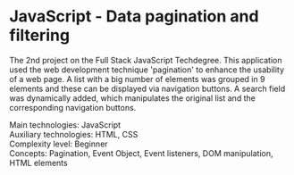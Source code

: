 # JavaScript - Data pagination and filtering
 The 2nd project on the Full Stack JavaScript Techdegree. This application used the web development technique 'pagination' to enhance the usability of a web page. A list with a big number of elements was grouped in 9 elements and these can be displayed via navigation buttons. A search field was dynamically added, which manipulates the original list and the corresponding navigation buttons.

 Main technologies: JavaScript<br>
 Auxiliary technologies: HTML, CSS<br>
 Complexity level: Beginner<br>
 Concepts: Pagination, Event Object, Event listeners, DOM manipulation, HTML elements<br>

